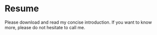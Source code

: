 # Resume
Please download and read my concise introduction.
If you want to know more, please do not hesitate to call me.
